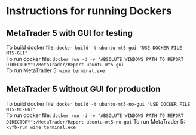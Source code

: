 # Instructions for running Dockers

## MetaTrader 5 with GUI for testing
To build docker file: ```docker build -t ubuntu-mt5-gui "USE DOCKER FILE MT5-GUI"```  
To run docker file: ```docker run -d -v "ABSOLUTE WINDOWS PATH TO REPORT DIRECTORY":/MetaTrader/Report ubuntu-mt5-gui```  
To run MetaTrader 5: ```wine terminal.exe```

## MetaTrader 5 without GUI for production
To build docker file: ```docker build -t ubuntu-mt5-no-gui "USE DOCKER FILE MT5-NO-GUI"```  
To run docker file: ```docker run -d -v "ABSOLUTE WINDOWS PATH TO REPORT DIRECTORY":/MetaTrader/Report ubuntu-mt5-no-gui``` 
To run MetaTrader 5: ```xvfb-run wine terminal.exe```
